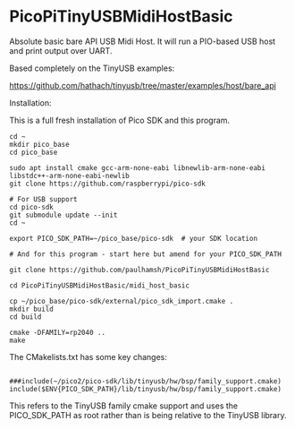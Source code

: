 # PicoPiTinyUSBMidiHostBasic

Absolute basic bare API USB Midi Host.
It will run a PIO-based USB host and print output over UART.

Based completely on the TinyUSB examples:

https://github.com/hathach/tinyusb/tree/master/examples/host/bare_api

Installation:

This is a full fresh installation of Pico SDK and this program.  

```
cd ~
mkdir pico_base
cd pico_base

sudo apt install cmake gcc-arm-none-eabi libnewlib-arm-none-eabi libstdc++-arm-none-eabi-newlib
git clone https://github.com/raspberrypi/pico-sdk

# For USB support
cd pico-sdk
git submodule update --init
cd ~

export PICO_SDK_PATH=~/pico_base/pico-sdk  # your SDK location

# And for this program - start here but amend for your PICO_SDK_PATH

git clone https://github.com/paulhamsh/PicoPiTinyUSBMidiHostBasic

cd PicoPiTinyUSBMidiHostBasic/midi_host_basic

cp ~/pico_base/pico-sdk/external/pico_sdk_import.cmake .
mkdir build
cd build

cmake -DFAMILY=rp2040 ..
make

```


The CMakelists.txt has some key changes:

```

###include(~/pico2/pico-sdk/lib/tinyusb/hw/bsp/family_support.cmake)
include($ENV{PICO_SDK_PATH}/lib/tinyusb/hw/bsp/family_support.cmake)

```

This refers to the TinyUSB family cmake support and uses the PICO_SDK_PATH as root rather than is being relative to the TinyUSB library.  
